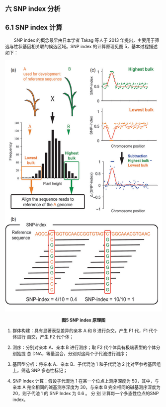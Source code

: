 ## 六 SNP index 分析

## 6.1 SNP index 计算

<p>&emsp;&emsp;SNP index 的概念最早由日本学者 Takag 等人于 2013 年提出，主要用于筛选与性状基因相关联的候选区域。SNP index 的计算原理见图 5，基本过程描述如下：
</p>

![图5 SNP index 原理图](/images/base.png "图5 SNP index 原理图")
<center><b>图5 SNP index 原理图</b></center>


1. 群体构建：具有显著表型差异的亲本 A 和 B 进行杂交，产生 F1 代，F1 代个体进行 自交，产生 F2 代个体；

2. 测序：分别对亲本 A、亲本 B 进行测序；取 F2 代个体具有极端表型的个体分别抽提 总 DNA，等量混合，分别对这两个子代池进行测序；

3. 基因型分析：将亲本 A、亲本 B、子代混池 1 和子代混池 2 比对至参考基因组上，筛选 SNP 多态性标记；

4. SNP Index 计算：假设子代混池 1 在某一个位点上测序深度为 50，其中，与亲本 A 完全相同的碱基测序深度为 30，与亲本 B 完全相同的碱基测序深度为 20，则子代池 1 的 SNP Index 为 0.6 。 分 别
   计算每一个多态性位点的SNP index。